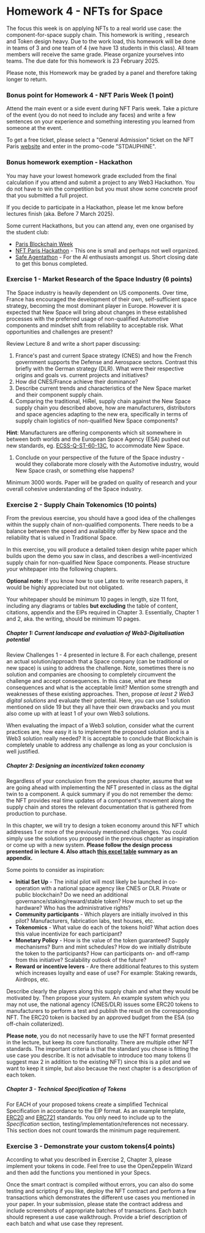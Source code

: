 # Homework 4 - NFTs for Space

The focus this week is on applying NFTs to a real world use case: the component-for-space supply chain. This homework is writing , research and Token design heavy. Due to the work load, this homework will be done in teams of 3 and one team of 4 (we have 13 students in this class). All team members will receive the same grade. Please organize yourselves into teams. The due date for this homework is 23 February 2025.

Please note, this Homework may be graded by a panel and therefore taking longer to return.

### Bonus point for Homework 4 - NFT Paris Week (1 point)
Attend the main event or a side event during NFT Paris week. Take a picture of the event (you do not need to include any faces) and write a few sentences on your experience and something interesting you learned from someone at the event.

To get a free ticket, please select a "General Admission" ticket on the NFT Paris [website](https://www.nftparis.xyz/ticket-pages/tickets-choice) and enter in the promo-code "STDAUPHINE".

### Bonus homework exemption - Hackathon
You may have your lowest homework grade excluded from the final calculation if you attend and submit a project to any Web3 Hackathon. You do not have to win the competition but you must show some concrete proof that you submitted a full project. 

If you decide to participate in a Hackathon, please let me know before lectures finish (aka. Before 7 March 2025).

Some current Hackathons, but you can attend any, even one organised by the student club:
* [Paris Blockchain Week](https://www.parisblockchainweek.com/hackathon-2025)
* [NFT Paris Hackathon](https://www.nftparis.xyz/dev-application) - This one is small and perhaps not well organized.
* [Safe Agentathon](https://safe-agents.devfolio.co/overview) - For the AI enthusiasts amongst us. Short closing date to get this bonus completed.

### Exercise 1 - Market Research of the Space Industry (6 points)

The Space industry is heavily dependent on US components. Over time, France has encouraged the development of their own, self-sufficient space strategy, becoming the most dominant player in Europe. However it is expected that New Space will bring about changes in these established processes with the preferred usage of non-qualified Automotive components and mindset shift from reliability to acceptable risk. What opportunities and challenges are present? 

Review Lecture 8 and write a short paper discussing:

1. France's past and current Space strategy (CNES) and how the French government supports the Defense and Aerospace sectors. Contrast this briefly with the German strategy (DLR). What were their respective origins and goals vs. current projects and initiatives? 
1. How did CNES/France achieve their dominance?
1. Describe current trends and characteristics of the New Space market and their component supply chain.
1. Comparing the traditional, HiRel, supply chain against the New Space supply chain you described above, how are manufacturers, distributors and space agencies adapting to the new era, specifically in terms of supply chain logistics of non-qualified New Space components? 

**Hint**: Manufacturers are offering components which sit somewhere in between both worlds and the European Space Agency (ESA) pushed out new standards, eg. [ECSS-Q-ST-60-13C](https://ecss.nl/standard/ecss-q-st-60-13c-rev-1-commercial-electrical-electronic-and-electromechanical-eee-components-12-may-2022/), to accommodate New Space.
1. Conclude on your perspective of the future of the Space industry - would they collaborate more closely with the Automotive industry, would New Space crash, or something else happens? 

Minimum 3000 words. Paper will be graded on quality of research and your overall cohesive understanding of the Space industry.

### Exercise 2 - Supply Chain Tokenomics (10 points)

From the previous exercise, you should have a good idea of the challenges within the supply chain of non-qualified components. There needs to be a balance between the speed and availability offer by New space and the reliability that is valued in Traditional Space. 

In this exercise, you will produce a detailed token design white paper which builds upon the demo you saw in class, and describes a well-incentivized supply chain for non-qualified New Space components. Please structure your whitepaper into the following chapters.

**Optional note:** If you know how to use Latex to write research papers, it would be highly appreciated but not obligated.

Your whitepaper should be minimum 10 pages in length, size 11 font, including any diagrams or tables **but excluding** the table of content, citations, appendix and the EIPs required in Chapter 3. Essentially, Chapter 1 and 2, aka. the writing, should be minimum 10 pages.

##### Chapter 1: Current landscape and evaluation of Web3-Digitalisation potential
Review Challenges 1 - 4 presented in lecture 8. For each challenge, present an actual solution/approach that a Space company (can be traditional or new space) is using to address the challenge. Note, sometimes there is no solution and companies are choosing to completely circumvent the challenge and accept consequences. In this case, what are these consequences and what is the acceptable limit? Mention some strength and weaknesses of these existing approaches. Then, propose *at least 2 Web3 digital solutions* and evaluate their potential. Here, you can use 1 solution mentioned on slide 19 but they all have their own drawbacks and you must also come up with at least 1 of your own Web3 solutions. 

When evaluating the impact of a Web3 solution, consider what the current practices are, how easy it is to implement the proposed solution and is a Web3 solution really needed? It is acceptable to conclude that Blockchain is completely unable to address any challenge as long as your conclusion is well justified.

##### Chapter 2: Designing an incentivized token economy
Regardless of your conclusion from the previous chapter, assume that we are going ahead with implementing the NFT presented in class as the digital twin to a component. A quick summary if you do not remember the demo: the NFT provides real time updates of a component's movement along the supply chain and stores the relevant documentation that is gathered from production to purchase.

In this chapter, we will try to design a token economy around this NFT which addresses 1 or more of the previously mentioned challenges. You could simply use the solutions you proposed in the previous chapter as inspiration or come up with a new system. **Please follow the design process presented in lecture 4. Also attach [this excel table](https://docs.google.com/spreadsheets/d/1FwTcMnhViKDZVVAlvwqCTkcUlFmFae_rJ1Uf_PkFVLM/edit?usp=sharing) summary as an appendix.**

Some points to consider as inspiration:

* **Initial Set Up** - The initial pilot will most likely be launched in co-operation with a national space agency like CNES or DLR. Private or public blockchain? Do we need an additional governance/staking/reward/stable token? How much to set up the hardware? Who has the administrative rights?
* **Community participants** - Which players are initially involved in this pilot? Manufacturers, fabrication labs, test houses, etc.
* **Tokenomics** - What value do each of the tokens hold? What action does this value incentivize for each participant?
* **Monetary Policy** - How is the value of the token guaranteed? Supply mechanisms? Burn and mint schedules? How do we initially distribute the token to the participants? How can participants on- and off-ramp from this initiative? Scalability outlook of the future?
* **Reward or incentive levers** - Are there additional features to this system which increases loyalty and ease of use? For example: Staking rewards, Airdrops, etc.

Describe clearly the players along this supply chain and what they would be motivated by. Then propose your system. An example system which you may not use, the national agency (CNES/DLR) issues some ERC20 tokens to manufacturers to perform a test and publish the result on the corresponding NFT. The ERC20 token is backed by an approved budget from the ESA (so off-chain collaterized).

**Please note**, you do not necessarily have to use the NFT format presented in the lecture, but keep its core functionality. There are multiple other NFT standards. The important criteria is that the standard you chose is fitting the use case you describe. It is not advisable to introduce too many tokens (I suggest max 2 in addition to the existing NFT) since this is a pilot and we want to keep it simple, but also because the next chapter is a description of each token.

##### Chapter 3 - Technical Specification of Tokens
For EACH of your proposed tokens create a simplified Technical Specification in accordance to the EIP format. As an example template, [ERC20](https://eips.ethereum.org/EIPS/eip-20) and [ERC721](https://eips.ethereum.org/EIPS/eip-721) standards. You only need to include up to the *Specification* section, testing/implementation/references not necessary. This section does not count towards the minimum page requirement.

### Exercise 3 -  Demonstrate your custom tokens(4 points)

According to what you described in Exercise 2, Chapter 3, please implement your tokens in code. Feel free to use the OpenZeppelin Wizard and then add the functions you mentioned in your Specs.

Once the smart contract is compiled without errors, you can also do some testing and scripting if you like, deploy the NFT contract and perform a few transactions which demonstrates the different use cases you mentioned in your paper. In your submission, please state the contract address and include screenshots of appropriate batches of transactions. Each batch should represent a use case walkthrough. Provide a brief description of each batch and what use case they represent.

